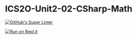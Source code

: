 # ICS2O-Unit2-02-CSharp-Math

[![GitHub's Super Linter](https://github.com/Johanna-liu16/ICS2O-Unit2-02-HTML-Math/workflows/GitHub's%20Super%20Linter/badge.svg)](https://github.com/Johanna-liu16/ICS2O-Unit2-02-HTML-Math/actions)

[![Run on Repl.it](https://repl.it/badge/github/Johanna-liu16/ICS2O-Unit2-02-HTML-Math)](https://repl.it/github/Johanna-liu16/ICS2O-Unit2-02-HTML-Math)

